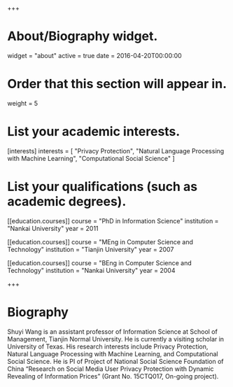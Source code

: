 +++
# About/Biography widget.
widget = "about"
active = true
date = 2016-04-20T00:00:00

# Order that this section will appear in.
weight = 5

# List your academic interests.
[interests]
  interests = [
    "Privacy Protection",
    "Natural Language Processing with Machine Learning",
    "Computational Social Science"
  ]

# List your qualifications (such as academic degrees).
[[education.courses]]
  course = "PhD in Information Science"
  institution = "Nankai University"
  year = 2011

[[education.courses]]
  course = "MEng in Computer Science and Technology"
  institution = "Tianjin University"
  year = 2007

[[education.courses]]
  course = "BEng in Computer Science and Technology"
  institution = "Nankai University"
  year = 2004
 
+++

# Biography

Shuyi Wang is an assistant professor of Information Science at School of Management, Tianjin Normal University. He is currently a visiting scholar in University of Texas. His research interests include Privacy Protection, Natural Language Processing with Machine Learning, and Computational Social Science. He is PI of Project of National Social Science Foundation of China “Research on Social Media User Privacy Protection with Dynamic Revealing of Information Prices” (Grant No. 15CTQ017, On-going project). 
